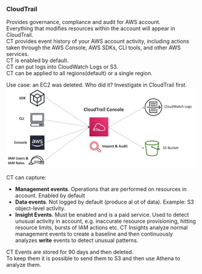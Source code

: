 ### CloudTrail
Provides governance, compliance and audit for AWS account.\
Everything that modifies resources within the account will appear in CloudTrail.\
CT provides event history of your AWS account activity, including actions taken through the AWS Console, AWS SDKs, CLI tools, and other AWS services.\
CT is enabled by default.\
CT can put logs into CloudWatch Logs or S3.\
CT can be applied to all regions(default) or a single region.

Use case: an EC2 was deleted. Who did it? Investigate in CloudTrail first.\
![CloudTrail.png](files/CloudTrail.png)

CT can capture:
* **Management events**. Operations that are performed on resources in account. Enabled by default
* **Data events**. Not logged by default (produce al ot of data). Example: S3 object-level activity.
* **Insight Events**. Must be enabled and is a paid service. Used to detect unusual activity in account,
  e.g. inaccurate resource provisioning, hitting resource limits, bursts of IAM actions etc.
  CT Insights analyze normal management events to create a baseline and then continuously
  analyzes **write** events to detect unusual patterns.

CT Events are stored for 90 days and then deleted.\
To keep them it is possible to send them to S3 and then use Athena to analyze them.
